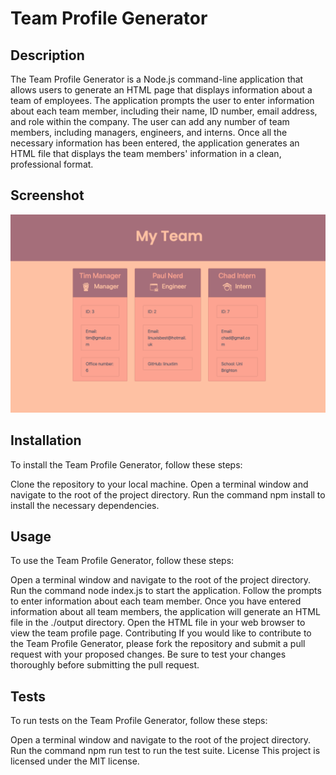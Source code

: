 # Team Profile Generator

## Description
The Team Profile Generator is a Node.js command-line application that allows users to generate an HTML page that displays information about a team of employees. The application prompts the user to enter information about each team member, including their name, ID number, email address, and role within the company. The user can add any number of team members, including managers, engineers, and interns. Once all the necessary information has been entered, the application generates an HTML file that displays the team members' information in a clean, professional format.

## Screenshot
![Screenshot of Team Profile Generator](./icons/teamgen.png)

## Installation
To install the Team Profile Generator, follow these steps:

Clone the repository to your local machine.
Open a terminal window and navigate to the root of the project directory.
Run the command npm install to install the necessary dependencies.

## Usage
To use the Team Profile Generator, follow these steps:

Open a terminal window and navigate to the root of the project directory.
Run the command node index.js to start the application.
Follow the prompts to enter information about each team member.
Once you have entered information about all team members, the application will generate an HTML file in the ./output directory.
Open the HTML file in your web browser to view the team profile page.
Contributing
If you would like to contribute to the Team Profile Generator, please fork the repository and submit a pull request with your proposed changes. Be sure to test your changes thoroughly before submitting the pull request.

## Tests
To run tests on the Team Profile Generator, follow these steps:

Open a terminal window and navigate to the root of the project directory.
Run the command npm run test to run the test suite.
License
This project is licensed under the MIT license.

